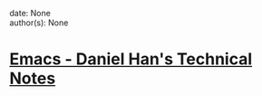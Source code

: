 
date: None  
author(s): None  

# [Emacs - Daniel Han's Technical Notes](https://sites.google.com/site/xiangyangsite/home/technical-tips/linux-unix/emacs)



